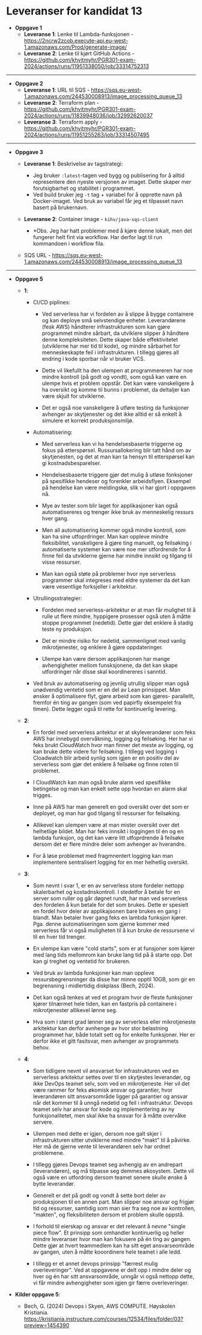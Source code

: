 # Leveranser for kandidat 13

- **Oppgave 1**
  - **Leveranse 1**: Lenke til Lambda-funksjonen - https://2ncrw2zcob.execute-api.eu-west-1.amazonaws.com/Prod/generate-image/
  - **Leveranse 2**: Lenke til kjørt GitHub Actions - https://github.com/khvitmyhr/PGR301-exam-2024/actions/runs/11951338050/job/33314752313

---

- **Oppgave 2**
  - **Leveranse 1**: URL til SQS - https://sqs.eu-west-1.amazonaws.com/244530008913/image_processing_queue_13
  - **Leveranse 2**: Terraform plan - https://github.com/khvitmyhr/PGR301-exam-2024/actions/runs/11839948036/job/32992620037
  - **Leveranse 3**: Terraform apply - https://github.com/khvitmyhr/PGR301-exam-2024/actions/runs/11951255263/job/33314507495

---

- **Oppgave 3**
  - **Leveranse 1**: Beskrivelse av tagstrategi:
    - Jeg bruker `:latest`-tagen ved bygg og publisering for å alltid representere den nyeste versjonen av imaget. Dette skaper mer forutsigbarhet og stabilitet i programmet.
    - Ved build bruker jeg `-t` tag + variabel for å opprette navn på Docker-imaget. Ved bruk av variabel får jeg et tilpasset navn basert på brukernavn.
    
  - **Leveranse 2**: Container image - `kihv/java-sqs-client`
    - *Obs. Jeg har hatt problemer med å kjøre denne lokalt, men det fungerer helt fint via workflow. Har derfor lagt til
    run kommandoen i workflow fila. 
  
  - SQS URL - https://sqs.eu-west-1.amazonaws.com/244530008913/image_processing_queue_13

  

---

- **Oppgave 5**
  - **1**: 
    - CI/CD piplines: 
        - Ved serverless har vi fordelen av å slippe å bygge containere og kan deploye små selvstendige enheter. Leverandørene (fesk AWS)
          håndterer infrastrukturen som kan gjøre programmet mindre sårbart, da utviklere slipper å håndtere denne kompleksiteten. Dette skaper både effektivitetet (utviklerne har mer tid til kode),
          og mindre sårbarhet for menneskeskapte feil i infrastrukturen. I tillegg gjøres all endring i kode sporbar når vi bruker VCS.
        
        - Dette vil likefullt ha den ulempen at programmereren har noe mindre kontroll (på godt og vondt), som også kan være en ulempe hvis et problem oppstår. Det kan være vanskeligere å ha oversikt
          og komme til bunns i problemet, da deltaljer kan være skjult for utviklerne. 
        - Det er også noe vanskeligere å utføre testing da funksjoner avhenger av skytjenester og det ikke alltid er så enkelt å simulere et korrekt produksjonsmiljø.
         
    
    - Automatisering: 
        - Med serverless kan vi ha hendelsesbaserte triggerne og fokus på etterspørsel. Russursallokering blir tatt hånd om av skytjenesten, og det at man kan ta hensyn til etterspørsel kan gi kostnadsbesparelser. 
        - Hendelsesbaserte triggere gjør det mulig å utløse fonksjoner på spesifikke hendeser og forenkler arbeidsflyen. Eksempel på hendelse kan være meldingskø, slik vi har gjort i oppgaven nå.
        - Mye av tester som blir laget for applikasjoner kan også automatisereres og trenger ikke bruk av menneskelig ressurs hver gang.
         
        - Men all automatisering kommer også mindre kontroll, som kan ha sine utfoprdringer. Man kan oppleve mindre fleksibilitet, vanskeligere å gjøre ting manuelt, og feilsøking i automatiserte 
          systemer kan være noe mer utfordrende for å finne feil da utviklerne gjerne har mindre innsikt og tilgang til visse ressurser. 
        - Man kan også støte på problemer hvor nye serverless programmer skal integreses med eldre systemer da det kan være vesentlige forksjeller i arkitektur.
        
    - Utrullingsstrategier: 
        - Fordelen med serverless-arkitektur er at man får mulighet til å rulle ut flere mindre, hyppigere prosesser også uten å måtte stoppe programmet (nedetid). Dette gjør det enklere å stadig teste ny produksjon.
        - Det er mindre risiko for nedetid, sammenlignet med vanlig mikrotjenester, og enklere å gjøre oppdateringer.
     
        - Ulempe kan være dersom applikasjonen har mange avhengigheter mellom funsksjonene, da det kan skape utfordringer når disse skal koordinereres i sanntid. 
        
    - Ved bruk av automatisering og jevnlig utrullig slipper man også unødvendig ventetid som er en del av Lean prinsippet. Man ønsker å optimalisere flyt, gjøre arbeid som kan gjøres- parallellt, fremfor
      én ting av gangen (som ved papirfly eksempelet fra timen). Dette legger også til rette for kontinuerlig levering. 
        
         
    
  - **2**:
    - En fordel med serverless aritektur er at skyleverandører som feks AWS har innebygd overvåkning, logging og feilsøking. Her har vi feks brukt CloudWatch hvor man finner det meste av logging, og kan bruke
      dette videre for feilsøking. I tillegg ved logging i Cloadwatch blir arbeid synlig som igjen er en positiv del av serverless som gjør det enklere å feilsøke og finne roten til problemet.
    - I CloudWatch kan man også bruke alarm ved spesifikke betingelse og man kan enkelt sette opp hvordan en alarm skal trigges. 
    - Inne på AWS har man generelt en god oversikt over det som er deployet, og man har god tilgang til ressurser for feilsøking. 
    
    - Allikevel kan ulempen være at man mister oversikt over det helhetlige bildet. Man har feks innsikt i loggingen til én og en lambda funksjon, og det kan være litt utfoprdrende å feilsøke dersom det er flere mindre
      deler som avhenger av hverandre.

    - For å løse problemet med fragmnentert logging kan man implementere sentralisert logging for en mer helhetlig oversikt. 

  - **3**:
    - Som nevnt i svar 1, er en av serverless store fordeler nettopp skalerbarhet og kostadnskontroll. I stedetfor å betale for en server som ruller og går døgnet rundt, har man ved serverless den fordelen å kun
      betale for det som brukes. Dette er spesielt en fordel hvor deler av applikajsonen bare brukes en gang i blandt. Man betaler hver gang feks en lambda funksjon kjører.
      Pga. denne automatiseringen som gjerne kommer med serverless får vi også muligheten til å kun bruke de ressursene vi til en hver tid trenger.

    - En ulempe kan være "cold starts", som er at funsjoner som kjører med lang tids mellomrom kan bruke lang tid på å starte opp. Det kan gi treghet og ventetid for brukeren.
    - Ved bruk av lambda funksjoner kan man oppleve ressursbegrensninger da disse har minne opptil 10GB, som gir en begrensning i midlertidig diskplass (Bech, 2024).
    - Det kan også tenkes at ved et program hvor de fleste funksjoner kjører tilnærmet hele tiden, kan en fastpris på containere i mikrotjenester allikevel lønne seg.
    
    - Hva som i størst grad lønner seg av serverless eller mikrotjeneste arkitektur kan derfor avnhenge av hvor stor belastning programmet har, både totalt sett og for enkelte funksjoner. Her er derfor ikke et
      gitt fasitsvar, men avhenger av programmets behov. 
  
  - **4**: 
    - Som tidligere nevnt vil ansvarset for infrastrukturen ved en serverless arkitektur settes over til en skytjestes leverandør, og ikke DevOps teamet selv, som ved en mikrotjeneste. Her vil det være rammer
      for feks økomisk ansvar og garantier, hvor leverandøren sitt ansvarsområde ligger på garantier og ansvar når det kommer til å unngå nedetid og feil i infrastruktur.
      Devops teamet selv har ansvar for kode og implementering av ny funksjonalitetet, men skal ikke ha snsvar for å måtte overvåke servere.

    - Ulempen med dette er igjen, dersom noe galt skjer i infrastrukturen sitter utviklerne med mindre "makt" til å påvirke. Her må de gjerne vente til leverandøren selv har ordnet problemene. 
    - I tillegg gjøres Devops teamet seg avhengig av en andrepart (leverandøren), og må tilpasse seg demmes økosystem. Dette vil også være en utfordring dersom teamet senere skulle ønske å bytte leverandør. 
    
    - Generelt er det på godt og vondt å sette bort deler av produksjonen til en annen part. Man slipper noe ansvar og frigjør tid og ressurser, samtidig som man sier fra seg noe av kontrollen, "makten",
     og fleksibiliteten dersom et problem skulle oppstå. 
     
     - I forhold til eierskap og ansvar er det relevant å nevne "single piece flow". Et prinsipp som omhandler kontinuerlig og heller mindre leveranser hvor man kan fokusere på én ting av gangen.
      Dette gjør at hvert teammedlem kan ha sitt eget ansvarseområde av gangen, uten å måtte kooordinere hele teamet i alle ledd. 
      - I tillegg er et annet devops prinsipp "færrest mulig overleveringer". Ved at oppgavene er delt opp i mindre deler og hver og én har sitt ansvarsområde, unngår vi også nettopp dette, vi får mindre
      avhengigheter som igjen gir færre overleveringer. 
     
     
     
 -  **Kilder oppgave 5**:
     
    - Bech, G. (2024) Devops i Skyen, AWS COMPUTE. Høyskolen Kristiania. https://kristiania.instructure.com/courses/12534/files/folder/03?preview=1454390
     
